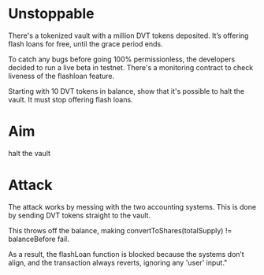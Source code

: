 # Unstoppable

There's a tokenized vault with a million DVT tokens deposited. It’s offering flash loans for free, until the grace period ends.

To catch any bugs before going 100% permissionless, the developers decided to run a live beta in testnet. There's a monitoring contract to check liveness of the flashloan feature.

Starting with 10 DVT tokens in balance, show that it's possible to halt the vault. It must stop offering flash loans.


# Aim 
halt the vault

# Attack 
The attack works by messing with the two accounting systems. This is done by sending DVT tokens straight to the vault.

This throws off the balance, making convertToShares(totalSupply) != balanceBefore fail.

As a result, the flashLoan function is blocked because the systems don’t align, and the transaction always reverts, ignoring any 'user' input."